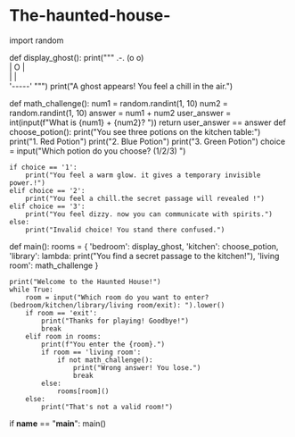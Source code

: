 # The-haunted-house-
import random

def display_ghost():
    print("""
         .-.
        (o o)    
        | O |    
        |   |    
       '-----'
    """)
    print("A ghost appears! You feel a chill in the air.")

def math_challenge():
    num1 = random.randint(1, 10)
    num2 = random.randint(1, 10)
    answer = num1 + num2
    user_answer = int(input(f"What is {num1} + {num2}? "))
    return user_answer == answer
def choose_potion():
    print("You see three potions on the kitchen table:")
    print("1. Red Potion")
    print("2. Blue Potion")
    print("3. Green Potion")
    choice = input("Which potion do you choose? (1/2/3) ")
   
    if choice == '1':
        print("You feel a warm glow. it gives a temporary invisible power.!")
    elif choice == '2':
        print("You feel a chill.the secret passage will revealed !")
    elif choice == '3':
        print("You feel dizzy. now you can communicate with spirits.")
    else:
        print("Invalid choice! You stand there confused.")

def main():
    rooms = {
        'bedroom': display_ghost,
        'kitchen': choose_potion,
        'library': lambda: print("You find a secret passage to the kitchen!"),
        'living room': math_challenge
    }

    print("Welcome to the Haunted House!")
    while True:
        room = input("Which room do you want to enter? (bedroom/kitchen/library/living room/exit): ").lower()
        if room == 'exit':
            print("Thanks for playing! Goodbye!")
            break
        elif room in rooms:
            print(f"You enter the {room}.")
            if room == 'living room':
                if not math_challenge():
                    print("Wrong answer! You lose.")
                    break
            else:
                rooms[room]()
        else:
            print("That's not a valid room!")

if __name__ == "__main__":
    main()
